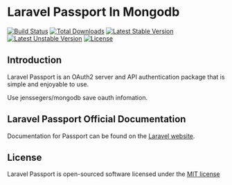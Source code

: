 # Laravel Passport In Mongodb

[![Build Status](https://travis-ci.org/laravel/passport.svg)](https://travis-ci.org/laravel/passport)
[![Total Downloads](https://poser.pugx.org/laravel/passport/d/total.svg)](https://packagist.org/packages/laravel/passport)
[![Latest Stable Version](https://poser.pugx.org/laravel/passport/v/stable.svg)](https://packagist.org/packages/laravel/passport)
[![Latest Unstable Version](https://poser.pugx.org/laravel/passport/v/unstable.svg)](https://packagist.org/packages/laravel/passport)
[![License](https://poser.pugx.org/laravel/passport/license.svg)](https://packagist.org/packages/laravel/passport)

## Introduction

Laravel Passport is an OAuth2 server and API authentication package that is simple and enjoyable to use.

Use jenssegers/mongodb save oauth infomation.

## Laravel Passport Official Documentation

Documentation for Passport can be found on the [Laravel website](http://laravel.com/docs/master/passport).

## License

Laravel Passport is open-sourced software licensed under the [MIT license](http://opensource.org/licenses/MIT)
